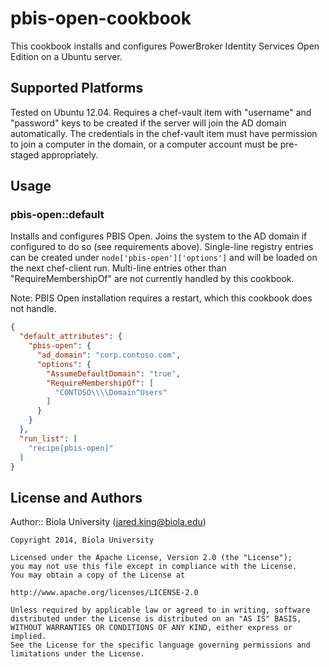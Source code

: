 # pbis-open-cookbook

This cookbook installs and configures PowerBroker Identity Services Open Edition on a Ubuntu server.

## Supported Platforms

Tested on Ubuntu 12.04. Requires a chef-vault item with "username" and "password" keys to be created if the server will join the AD domain automatically. The credentials in the chef-vault item must have permission to join a computer in the domain, or a computer account must be pre-staged appropriately.

## Usage

### pbis-open::default

Installs and configures PBIS Open. Joins the system to the AD domain if configured to do so (see requirements above). Single-line registry entries can be created under `node['pbis-open']['options']` and will be loaded on the next chef-client run. Multi-line entries other than "RequireMembershipOf" are not currently handled by this cookbook.

Note: PBIS Open installation requires a restart, which this cookbook does not handle.

```json
{
  "default_attributes": {
    "pbis-open": {
      "ad_domain": "corp.contoso.com",
      "options": {
        "AssumeDefaultDomain": "true",
        "RequireMembershipOf": [
          "CONTOSO\\\\Domain^Users"
        ]
      }
    }
  },
  "run_list": [
    "recipe[pbis-open]"
  ]
}
```

## License and Authors

Author:: Biola University (<jared.king@biola.edu>)

```text
Copyright 2014, Biola University

Licensed under the Apache License, Version 2.0 (the "License");
you may not use this file except in compliance with the License.
You may obtain a copy of the License at

http://www.apache.org/licenses/LICENSE-2.0

Unless required by applicable law or agreed to in writing, software
distributed under the License is distributed on an "AS IS" BASIS,
WITHOUT WARRANTIES OR CONDITIONS OF ANY KIND, either express or implied.
See the License for the specific language governing permissions and
limitations under the License.
```